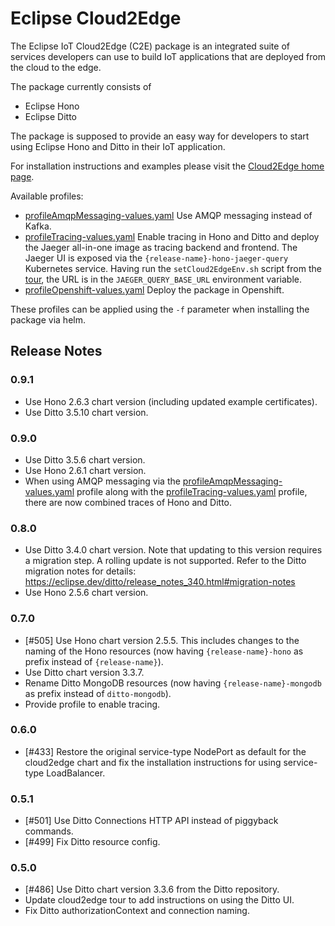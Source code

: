 # Eclipse Cloud2Edge

The Eclipse IoT Cloud2Edge (C2E) package is an integrated suite of services developers can use to build
IoT applications that are deployed from the cloud to the edge.

The package currently consists of

* Eclipse Hono
* Eclipse Ditto

The package is supposed to provide an easy way for developers to start using Eclipse Hono and Ditto in their
IoT application.

For installation instructions and examples please visit the [Cloud2Edge home page](https://www.eclipse.org/packages/packages/cloud2edge).

Available profiles:
- [profileAmqpMessaging-values.yaml](https://github.com/eclipse/packages/blob/master/packages/cloud2edge/profileAmqpMessaging-values.yaml)
  Use AMQP messaging instead of Kafka.
- [profileTracing-values.yaml](https://github.com/eclipse/packages/blob/master/packages/cloud2edge/profileTracing-values.yaml)
  Enable tracing in Hono and Ditto and deploy the Jaeger all-in-one image as tracing backend and frontend. 
  The Jaeger UI is exposed via the `{release-name}-hono-jaeger-query` Kubernetes service. Having run the `setCloud2EdgeEnv.sh`
  script from the [tour](https://www.eclipse.org/packages/packages/cloud2edge/tour/), the URL is in the `JAEGER_QUERY_BASE_URL`
  environment variable.
- [profileOpenshift-values.yaml](https://github.com/eclipse/packages/blob/master/packages/cloud2edge/profileOpenshift-values.yaml)
  Deploy the package in Openshift.

These profiles can be applied using the `-f` parameter when installing the package via helm.

## Release Notes

### 0.9.1

- Use Hono 2.6.3 chart version (including updated example certificates).
- Use Ditto 3.5.10 chart version.

### 0.9.0

- Use Ditto 3.5.6 chart version.
- Use Hono 2.6.1 chart version.
- When using AMQP messaging via the [profileAmqpMessaging-values.yaml](https://github.com/eclipse/packages/blob/master/packages/cloud2edge/profileAmqpMessaging-values.yaml) profile along with the [profileTracing-values.yaml](https://github.com/eclipse/packages/blob/master/packages/cloud2edge/profileTracing-values.yaml)
  profile, there are now combined traces of Hono and Ditto. 

### 0.8.0

- Use Ditto 3.4.0 chart version. 
  Note that updating to this version requires a migration step. A rolling update is not supported.
  Refer to the Ditto migration notes for details: https://eclipse.dev/ditto/release_notes_340.html#migration-notes
- Use Hono 2.5.6 chart version.

### 0.7.0

- [#505] Use Hono chart version 2.5.5.
  This includes changes to the naming of the Hono resources (now having `{release-name}-hono` as prefix instead of `{release-name}`).
- Use Ditto chart version 3.3.7.
- Rename Ditto MongoDB resources (now having `{release-name}-mongodb` as prefix instead of `ditto-mongodb`).
- Provide profile to enable tracing.

### 0.6.0

- [#433] Restore the original service-type NodePort as default for the cloud2edge chart
  and fix the installation instructions for using service-type LoadBalancer.

### 0.5.1

- [#501] Use Ditto Connections HTTP API instead of piggyback commands.
- [#499] Fix Ditto resource config.

### 0.5.0

- [#486] Use Ditto chart version 3.3.6 from the Ditto repository.
- Update cloud2edge tour to add instructions on using the Ditto UI.
- Fix Ditto authorizationContext and connection naming.
